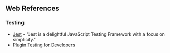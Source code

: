

## Web References

### Testing
- [Jest](https://jestjs.io/) - "Jest is a delightful JavaScript Testing Framework with a focus on simplicity."
- [Plugin Testing for Developers](https://www.youtube.com/watch?v=OviNyXnvi-o)